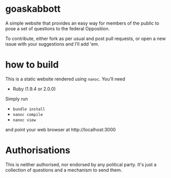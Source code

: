 goaskabbott
===========

A simple website that provides an easy way for members of the public to pose a set of questions to the federal Opposition.

To contribute, either fork as per usual and post pull requests, or open a new issue with your suggestions and I'll add 'em.

# how to build

This is a static website rendered using `nanoc`.  You'll need

* Ruby (1.9.4 or 2.0.0)

Simply run

* `bundle install`
* `nanoc compile`
* `nanoc view`

and point your web browser at http://localhost:3000

# Authorisations

This is neither authorised, nor endorsed by any political party. It's just a collection of questions and a mechanism to send them.
